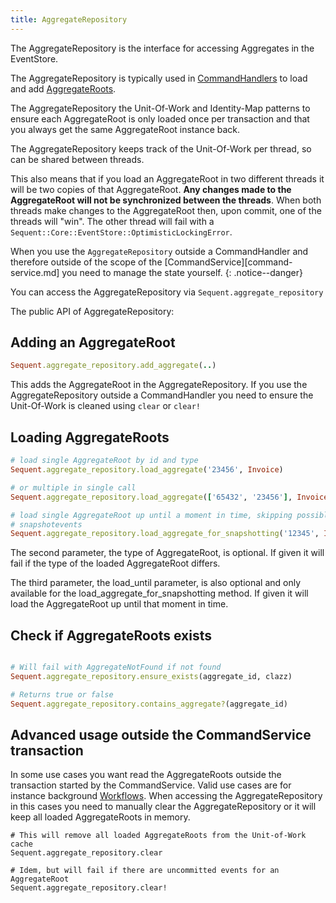```yaml
---
title: AggregateRepository
---
```


The AggregateRepository is the interface for accessing Aggregates in the EventStore.

The AggregateRepository is typically used in [CommandHandlers](command-handler.html) to load and add [AggregateRoots](aggregate-root.html).

The AggregateRepository the Unit-Of-Work and Identity-Map patterns
to ensure each AggregateRoot is only loaded once per transaction
and that you always get the same AggregateRoot instance back.

The AggregateRepository keeps track of the Unit-Of-Work per thread,
so can be shared between threads.

This also means that if you load an AggregateRoot in two different
threads it will be two copies of that AggregateRoot. **Any changes
made to the AggregateRoot will not be synchronized between the threads**.
When both threads make changes to the AggregateRoot then, upon commit, one
of the threads will "win". The other thread will fail with a `Sequent::Core::EventStore::OptimisticLockingError`. 

When you use the `AggregateRepository` outside a CommandHandler
and therefore outside of the scope of the [CommandService][command-service.md] you need to manage
the state yourself.
{: .notice--danger}

You can access the AggregateRepository via `Sequent.aggregate_repository`

The public API of AggregateRepository:

## Adding an AggregateRoot

```ruby
Sequent.aggregate_repository.add_aggregate(..)
```

This adds the AggregateRoot in the AggregateRepository. If you
use the AggregateRepository outside a CommandHandler you need
to ensure the Unit-Of-Work is cleaned using `clear` or `clear!`

## Loading AggregateRoots

```ruby
# load single AggregateRoot by id and type
Sequent.aggregate_repository.load_aggregate('23456', Invoice)

# or multiple in single call
Sequent.aggregate_repository.load_aggregate(['65432', '23456'], Invoice)

# load single AggregateRoot up until a moment in time, skipping possible 
# snapshotevents
Sequent.aggregate_repository.load_aggregate_for_snapshotting('12345', Invoice, load_until: '2022-02-14 13:20:48')
```

The second parameter, the type of AggregateRoot, is optional. If given
it will fail if the type of the loaded AggregateRoot differs.

The third parameter, the load_until parameter, is also optional and only available
for the load_aggregate_for_snapshotting method. If given it will
load the AggregateRoot up until that moment in time.

## Check if AggregateRoots exists

```ruby

# Will fail with AggregateNotFound if not found
Sequent.aggregate_repository.ensure_exists(aggregate_id, clazz)

# Returns true or false
Sequent.aggregate_repository.contains_aggregate?(aggregate_id)

```

## Advanced usage outside the CommandService transaction

In some use cases you want read the AggregateRoots outside the transaction started by the CommandService. 
Valid use cases are for instance background [Workflows](workflow.html). When accessing the AggregateRepository in this cases you need to
manually clear the AggregateRepository or it will keep all loaded
AggregateRoots in memory.

```
# This will remove all loaded AggregateRoots from the Unit-of-Work cache
Sequent.aggregate_repository.clear

# Idem, but will fail if there are uncommitted events for an AggregateRoot
Sequent.aggregate_repository.clear!
```

